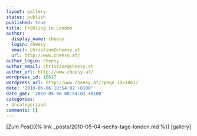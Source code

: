 ```yaml
---
layout: gallery
status: publish
published: true
title: Frühling in London
author:
  display_name: cheesy
  login: cheesy
  email: christine@cheesy.at
  url: http://www.cheesy.at/
author_login: cheesy
author_email: christine@cheesy.at
author_url: http://www.cheesy.at/
wordpress_id: 10617
wordpress_url: http://www.cheesy.at/?page_id=10617
date: '2010-05-06 10:54:02 +0100'
date_gmt: '2010-05-06 08:54:02 +0100'
categories:
- Uncategorized
comments: []
---
```


[Zum Post]({% link _posts/2010-05-04-sechs-tage-london.md %})
[gallery]<!--:-->
